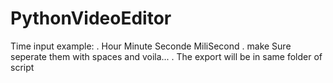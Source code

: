 # PythonVideoEditor
Time input example:
.
Hour Minute Seconde MiliSecond
.
make Sure seperate them with spaces and voila...
.
The export will be in same folder of script
